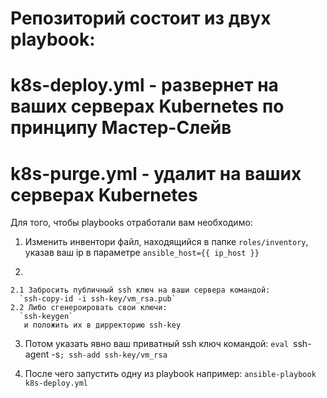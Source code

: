 # Репозиторий состоит из двух playbook:
#  k8s-deploy.yml - развернет на ваших серверах Kubernetes по принципу Мастер-Слейв 
#  k8s-purge.yml - удалит на ваших серверах Kubernetes

Для того, чтобы playbooks отработали вам необходимо:
   
  1. Изменить инвентори файл, находящийся в папке `roles/inventory`, указав ваш ip в параметре `ansible_host={{ ip_host }}` 

  2.
    2.1 Забросить публичный ssh ключ на ваши сервера командой:
      `ssh-copy-id -i ssh-key/vm_rsa.pub`
    2.2 Либо сгенероировать свои ключи:
      `ssh-keygen`
       и положить их в дирректорию ssh-key

  3. Потом указать явно ваш приватный ssh ключ командой:
      `eval `ssh-agent -s`; ssh-add ssh-key/vm_rsa`
  
  4. После чего запустить одну из playbook например:
      `ansible-playbook k8s-deploy.yml`


